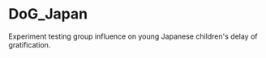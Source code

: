 # DoG_Japan
Experiment testing group influence on young Japanese children's delay of gratification.
